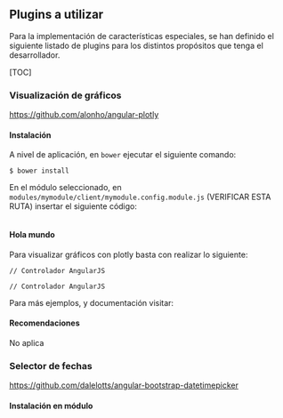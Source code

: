 ## Plugins a utilizar

Para la implementación de características especiales, se han definido el siguiente listado de plugins para los distintos propósitos que tenga el desarrollador.

[TOC]

### Visualización de gráficos

https://github.com/alonho/angular-plotly

#### Instalación

A nivel de aplicación, en `bower` ejecutar el siguiente comando:
```
$ bower install
```

En el módulo seleccionado, en `modules/mymodule/client/mymodule.config.module.js` (VERIFICAR ESTA RUTA) insertar el siguiente código:
```

```
#### Hola mundo

Para visualizar gráficos con plotly basta con realizar lo siguiente:

```
// Controlador AngularJS

```

```
// Controlador AngularJS

```
Para más ejemplos, y documentación visitar:

#### Recomendaciones
No aplica


### Selector de fechas

https://github.com/dalelotts/angular-bootstrap-datetimepicker

#### Instalación en módulo

